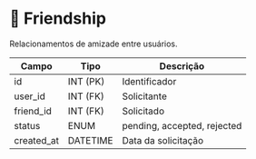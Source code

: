 # 👥 Friendship

Relacionamentos de amizade entre usuários.

| Campo       | Tipo     | Descrição                                |
|-------------|----------|-------------------------------------------|
| id          | INT (PK) | Identificador                            |
| user_id     | INT (FK) | Solicitante                               |
| friend_id   | INT (FK) | Solicitado                                |
| status      | ENUM     | pending, accepted, rejected               |
| created_at  | DATETIME | Data da solicitação                       |